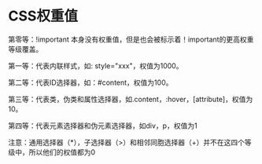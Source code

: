 
# CSS权重值

第零等：!important 本身没有权重值，但是也会被标示着！important的更高权重等级覆盖。

第一等：代表内联样式，如: style="xxx"，权值为1000。

第二等：代表ID选择器，如：#content，权值为100。

第三等：代表类，伪类和属性选择器，如.content，:hover，[attribute]，权值为10。

第四等：代表元素选择器和伪元素选择器，如div，p，权值为1

注意：通用选择器（*），子选择器（>）和相邻同胞选择器（+）并不在这四个等级中，所以他们的权值都为0
